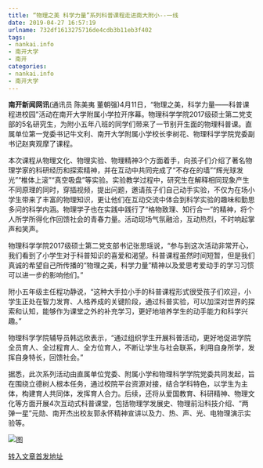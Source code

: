 ```yaml
---
title: “物理之美 科学力量”系列科普课程走进南大附小--一线
date: 2019-04-27 16:57:19
urlname: 732df1613275716de4cdb3b11eb3f402
tags: 
- nankai.info
- 南开大学
- 南开
categories:
- nankai.info
- 南开大学
---
```


**南开新闻网讯**(通讯员 陈美夷 董朝强)4月11日，“物理之美，科学力量——科普课程进校园”活动在南开大学附属小学拉开序幕。物理科学学院2017级硕士第二党支部的5名研究生，为附小五年八班的同学们带来了一节别开生面的物理科普课。直属单位第一党委书记牛文利、南开大学附属小学校长李树花、物理科学学院党委副书记赵爽观摩了课程。

本次课程从物理文化、物理实验、物理精神3个方面着手，向孩子们介绍了著名物理学家的科研经历和探索精神，并在互动中共同完成了“不存在的墙”“辉光球发光”“椎体上滚”“真空吸盘”等实验。实验教学过程中，研究生在解释相同现象产生不同原理的同时，穿插视频，提出问题，邀请孩子们自己动手实验，不仅为在场小学生带来了丰富的物理知识，更让他们在互动交流中体会到科学实验的趣味和勤思多问的科学内涵。物理学子也在实践中践行了“格物致理、知行合一”的精神，将个人所学所得化作回馈社会的青春力量。活动现场气氛融洽，互动热烈，不时响起掌声和笑声。

物理科学学院2017级硕士第二党支部书记张思瑶说，“参与到这次活动非常开心，我们看到了小学生对于科普知识的喜爱和渴望。科普课程虽然时间短暂，但是我们真诚的希望自己所传播的“物理之美，科学力量”精神以及爱思考爱动手的学习习惯可以进一步的影响他们。”

附小五年级主任程功静说，“这种大手拉小手的科普课程形式很受孩子们欢迎，小学生正处在智力发育、人格养成的关键阶段，通过科普实验，可以加深对世界的探索和认知，能够作为课堂之外的补充学习，更好地培养学生的动手能力和科学兴趣。”

物理科学学院辅导员韩远欣表示，“通过组织学生开展科普活动，更好地促进学院全员育人、全过程育人、全方位育人，不断让学生与社会联系，利用自身所学，发挥自身特长，回馈社会。”

据悉，此次系列活动由直属单位党委、附属小学和物理科学学院党委共同发起，旨在围绕立德树人根本任务，通过校院平台资源对接，结合学科特色，以学生为主体，构建育人共同体，发挥育人合力。后续，还将从爱国教育、科研精神、物理文化等方面开展4次互动式科普课堂，包括物理学发展史、物理前沿科技介绍、“两弹一星”元勋、南开杰出校友郭永怀精神宣讲以及力、热、声、光、电物理演示实验等。

![图](http://news.nankai.edu.cn/pic/0/00/35/00/350064_863918.jpg)

[转入文章首发地址](http://news.nankai.edu.cn/zhxw/system/2019/04/19/000445937.shtml)